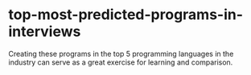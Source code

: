 # top-most-predicted-programs-in-interviews
Creating these programs in the top 5 programming languages in the industry can serve as a great exercise for learning and comparison. 
